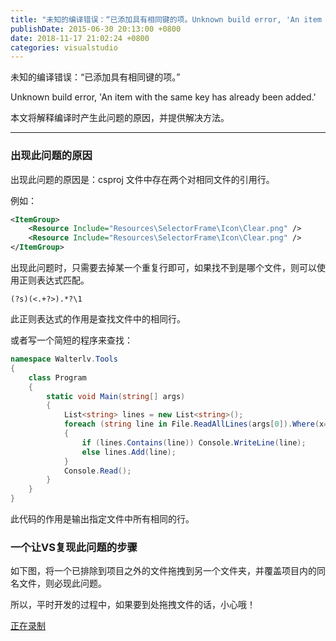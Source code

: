 ```yaml
---
title: "未知的编译错误：“已添加具有相同键的项。Unknown build error, 'An item with the same key has already been added.'”"
publishDate: 2015-06-30 20:13:00 +0800
date: 2018-11-17 21:02:24 +0800
categories: visualstudio
---
```


未知的编译错误：“已添加具有相同键的项。”

Unknown build error, 'An item with the same key has already been added.'

本文将解释编译时产生此问题的原因，并提供解决方法。

---

### 出现此问题的原因

出现此问题的原因是：csproj 文件中存在两个对相同文件的引用行。

例如：

```xml
<ItemGroup>
    <Resource Include="Resources\SelectorFrame\Icon\Clear.png" />
    <Resource Include="Resources\SelectorFrame\Icon\Clear.png" />
</ItemGroup>
```

出现此问题时，只需要去掉某一个重复行即可，如果找不到是哪个文件，则可以使用正则表达式匹配。

```
(?s)(<.+?>).*?\1
```

此正则表达式的作用是查找文件中的相同行。

或者写一个简短的程序来查找：

```csharp
namespace Walterlv.Tools
{
    class Program
    {
        static void Main(string[] args)
        {
            List<string> lines = new List<string>();
            foreach (string line in File.ReadAllLines(args[0]).Where(x=>!String.IsNullOrEmpty(x)).Select(x => x.Trim()))
            {
                if (lines.Contains(line)) Console.WriteLine(line);
                else lines.Add(line);
            }
            Console.Read();
        }
    }
}
```

此代码的作用是输出指定文件中所有相同的行。

### 一个让VS复现此问题的步骤

如下图，将一个已排除到项目之外的文件拖拽到另一个文件夹，并覆盖项目内的同名文件，则必现此问题。

所以，平时开发的过程中，如果要到处拖拽文件的话，小心哦！

[正在录制](正在录制.gif)

